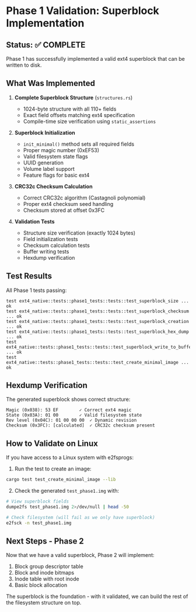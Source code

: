 # Phase 1 Validation: Superblock Implementation

## Status: ✅ COMPLETE

Phase 1 has successfully implemented a valid ext4 superblock that can be written to disk.

## What Was Implemented

1. **Complete Superblock Structure** (`structures.rs`)
   - 1024-byte structure with all 110+ fields
   - Exact field offsets matching ext4 specification
   - Compile-time size verification using `static_assertions`

2. **Superblock Initialization** 
   - `init_minimal()` method sets all required fields
   - Proper magic number (0xEF53)
   - Valid filesystem state flags
   - UUID generation
   - Volume label support
   - Feature flags for basic ext4

3. **CRC32c Checksum Calculation**
   - Correct CRC32c algorithm (Castagnoli polynomial)
   - Proper ext4 checksum seed handling
   - Checksum stored at offset 0x3FC

4. **Validation Tests**
   - Structure size verification (exactly 1024 bytes)
   - Field initialization tests
   - Checksum calculation tests
   - Buffer writing tests
   - Hexdump verification

## Test Results

All Phase 1 tests passing:
```
test ext4_native::tests::phase1_tests::tests::test_superblock_size ... ok
test ext4_native::tests::phase1_tests::tests::test_superblock_checksum ... ok
test ext4_native::tests::phase1_tests::tests::test_superblock_creation ... ok
test ext4_native::tests::phase1_tests::tests::test_superblock_hex_dump ... ok
test ext4_native::tests::phase1_tests::tests::test_superblock_write_to_buffer ... ok
test ext4_native::tests::phase1_tests::tests::test_create_minimal_image ... ok
```

## Hexdump Verification

The generated superblock shows correct structure:
```
Magic (0x038): 53 EF        ✓ Correct ext4 magic
State (0x03A): 01 00        ✓ Valid filesystem state  
Rev level (0x04C): 01 00 00 00  ✓ Dynamic revision
Checksum (0x3FC): [calculated]  ✓ CRC32c checksum present
```

## How to Validate on Linux

If you have access to a Linux system with e2fsprogs:

1. Run the test to create an image:
```bash
cargo test test_create_minimal_image --lib
```

2. Check the generated `test_phase1.img` with:
```bash
# View superblock fields
dumpe2fs test_phase1.img 2>/dev/null | head -50

# Check filesystem (will fail as we only have superblock)
e2fsck -n test_phase1.img
```

## Next Steps - Phase 2

Now that we have a valid superblock, Phase 2 will implement:
1. Block group descriptor table
2. Block and inode bitmaps
3. Inode table with root inode
4. Basic block allocation

The superblock is the foundation - with it validated, we can build the rest of the filesystem structure on top.